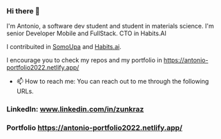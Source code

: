 ### Hi there 👋
I'm Antonio, a software dev student  and student in materials science. 
I'm senior Developer Mobile and FullStack. 
CTO in Habits.AI

I contribuited in [SomoUpa](https://www.somosupa.com/) and [Habits.ai](https://habits.ai/).


I encourage you to check my repos and my portfolio in https://antonio-portfolio2022.netlify.app/ 


- 📫 How to reach me: 
You can reach out to me through the following URLs.

### LinkedIn: www.linkedin.com/in/zunkraz

### Portfolio https://antonio-portfolio2022.netlify.app/ 

